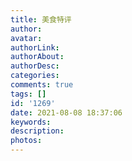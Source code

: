 ```yaml
---
title: 美食特评
author: 
avatar: 
authorLink: 
authorAbout: 
authorDesc: 
categories: 
comments: true
tags: []
id: '1269'
date: 2021-08-08 18:37:06
keywords:
description:
photos:
---
```

